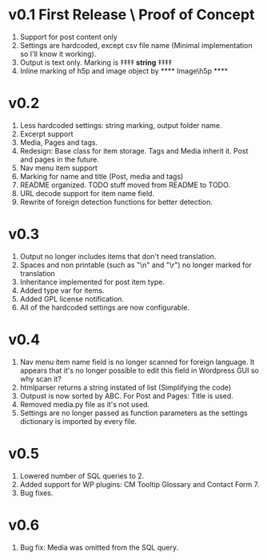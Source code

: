 # v0.1 First Release \ Proof of Concept
1. Support for post content only
2. Settings are hardcoded, except csv file name (Minimal implementation so I'll know it working).
3. Output is text only. Marking is ‡‡‡‡ __string__ ‡‡‡‡
4. Inline marking of h5p and image object by \*\*\*\* Image\h5p \*\*\*\*

# v0.2
1. Less hardcoded settings: string marking, output folder name. 
2. Excerpt support
3. Media, Pages and tags.
4. Redesign: Base class for item storage. Tags and Media inherit it. Post and pages in the future.
5. Nav menu item support
6. Marking for name and title (Post, media and tags)
7. README organized. TODO stuff moved from README to TODO. 
8. URL decode support for item name field.
9. Rewrite of foreign detection functions for better detection. 

# v0.3 
1. Output no longer includes items that don't need translation.
2. Spaces and non printable (such as "\n" and "\r") no longer marked for translation
3. Inheritance implemented for post item type.
4. Added type var for items.
5. Added GPL license notification.
6. All of the hardcoded settings are now configurable. 

# v0.4
1. Nav menu item name field is no longer scanned for foreign language. 
It appears that it's no longer possible to edit this field in Wordpress GUI so why scan it?
2. htmlparser returns a string instated of list (Simplifying the code)
3. Outpust is now sorted by ABC. For Post and Pages: Title is used.
4. Removed media.py file as it's not used.
5. Settings are no longer passed as function parameters as the settings dictionary is imported by every file.

# v0.5
1. Lowered number of SQL queries to 2.
2. Added support for WP plugins: CM Tooltip Glossary and Contact Form 7.
3. Bug fixes.

# v0.6
1. Bug fix: Media was omitted from the SQL query.